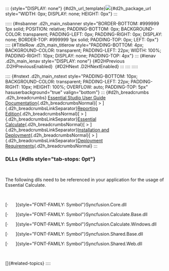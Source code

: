 ::: {style="DISPLAY: none"}
[](ms-xhelp:///?Id=d2h_url_template){#d2h_url_template}![](!package_url!){#d2h_package_url style="WIDTH: 0px; DISPLAY: none; HEIGHT: 0px"}
:::

::::: {#nsbanner .d2h_main_nsbanner style="BORDER-BOTTOM: #999999 1px solid; POSITION: relative; PADDING-BOTTOM: 0px; BACKGROUND-COLOR: transparent; PADDING-LEFT: 0px; PADDING-RIGHT: 0px; DISPLAY: none; BORDER-TOP: #999999 1px solid; PADDING-TOP: 0px; LEFT: 0px"}
:::: {#TitleRow .d2h_main_titlerow style="PADDING-BOTTOM: 4px; BACKGROUND-COLOR: transparent; PADDING-LEFT: 22px; WIDTH: 100%; PADDING-RIGHT: 10px; DISPLAY: none; PADDING-TOP: 4px"}
::: {#ienav .d2h_main_ienav style="DISPLAY: none"}
[](ms-xhelp:///?Id=f37a8bc2-2976-421d-864c-d1f02a31f6a6){#D2HPrevious .D2HPreviousEnabled}  [](ms-xhelp:///?Id=be0d1089-d54c-4d65-b223-5f6630a9e223){#D2HNext .D2HNextEnabled}
:::
::::
:::::

:::: {#nstext .d2h_main_nstext style="PADDING-BOTTOM: 10px; BACKGROUND-COLOR: transparent; PADDING-LEFT: 22px; PADDING-RIGHT: 10px; HEIGHT: 100%; OVERFLOW: auto; PADDING-TOP: 5px" hasuserbackground="true" valign="bottom"}
::: {#d2h_breadcrumbs .d2h_breadcrumbs}
[Essential Studio User Guide Documentation](ms-xhelp:///?Id=12457748-09e3-4d74-a240-8e049cedf030){.d2h_breadcrumbsNormal}[ \> ]{.d2h_breadcrumbsLinkSeparator}[Reporting Edition](ms-xhelp:///?Id=027aa5b6-6676-4f93-ad23-c20e8c45792e){.d2h_breadcrumbsNormal}[ \> ]{.d2h_breadcrumbsLinkSeparator}[Essential Calculate](ms-xhelp:///?Id=2ea52c7f-a332-43bd-9ca7-2ea0898ff54e){.d2h_breadcrumbsNormal}[ \> ]{.d2h_breadcrumbsLinkSeparator}[Installation and Deployment](ms-xhelp:///?Id=3bd0a42b-7f09-45c5-a53e-95de0392967b){.d2h_breadcrumbsNormal}[ \> ]{.d2h_breadcrumbsLinkSeparator}[Deployment Requirements](ms-xhelp:///?Id=f37a8bc2-2976-421d-864c-d1f02a31f6a6){.d2h_breadcrumbsNormal}
:::

### DLLs {#dlls style="tab-stops: 0pt"}

 

The following dlls need to be referenced in your application for the usage of Essential Calculate.

 

[·      ]{style="FONT-FAMILY: Symbol"}Syncfusion.Core.dll

[·      ]{style="FONT-FAMILY: Symbol"}Syncfusion.Calculate.Base.dll

[·      ]{style="FONT-FAMILY: Symbol"}Syncfusion.Calculate.Windows.dll

[·      ]{style="FONT-FAMILY: Symbol"}Syncfusion.Shared.Base.dll

[·      ]{style="FONT-FAMILY: Symbol"}Syncfusion.Shared.Web.dll

 

[]{#related-topics}
::::
